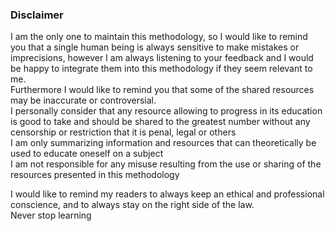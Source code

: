 
### Disclaimer

I am the only one to maintain this methodology, so I would like to remind you that a single human being is always sensitive to make mistakes or imprecisions, however I am always listening to your feedback and I would be happy to integrate them into this methodology if they seem relevant to me.  
Furthermore I would like to remind you that some of the shared resources may be inaccurate or controversial.  
I personally consider that any resource allowing to progress in its education is good to take and should be shared to the greatest number without any censorship or restriction that it is penal, legal or others  
I am only summarizing information and resources that can theoretically be used to educate oneself on a subject  
I am not responsible for any misuse resulting from the use or sharing of the resources presented in this methodology  

I would like to remind my readers to always keep an ethical and professional conscience, and to always stay on the right side of the law.  
Never stop learning  

